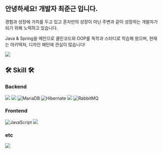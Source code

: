 ## 안녕하세요! 개발자 최준근 입니다.

경험과 성장에 가치를 두고 있고 혼자만의 성장이 아닌 주변과 같이 성장하는 개발자가 되기 위해 노력하고 있습니다. 

Java & Spring을 메인으로 클린코드와 OOP를 독학과 스터디로 학습해 왔으며, 현재는 아키텍처, 디자인 패턴에 관심이 많습니다!


![](https://github-stats-alpha.vercel.app/api/?username=choijunkeun&cc=000&tc=fff&ic=fff&bc=000)

## 🛠 Skill 🛠 
### Backend
<img src="https://img.shields.io/badge/JAVA-007396?style=for-the-badge&logo=java&logoColor=white"> <img src="https://img.shields.io/badge/Spring Boot-6DB33F?style=for-the-badge&logo=SpringBoot&logoColor=white"> 
![MariaDB](https://img.shields.io/badge/MariaDB-003545?style=for-the-badge&logo=mariadb&logoColor=white)
![Hibernate](https://img.shields.io/badge/Hibernate-59666C?style=for-the-badge&logo=Hibernate&logoColor=white)
<img src="https://img.shields.io/badge/JPA-59666C?style=for-the-badge&logo=Hibernate&logoColor=white">
![RabbitMQ](https://img.shields.io/badge/Rabbitmq-FF6600?style=for-the-badge&logo=rabbitmq&logoColor=white)


### Frontend
![JavaScript](https://img.shields.io/badge/javascript-%23323330.svg?style=for-the-badge&logo=javascript&logoColor=%23F7DF1E)
<img src="https://img.shields.io/badge/vue.js-4FC08D?style=for-the-badge&logo=vue.js&logoColor=white">

### etc
<img src="https://img.shields.io/badge/git-F05032?style=for-the-badge&logo=git&logoColor=white">








<!--
**choijunkeun/choijunkeun** is a ✨ _special_ ✨ repository because its `README.md` (this file) appears on your GitHub profile.

Here are some ideas to get you started:



- 🔭 I’m currently working on ...
- 🌱 I’m currently learning ...
- 👯 I’m looking to collaborate on ...
- 🤔 I’m looking for help with ...
- 💬 Ask me about ...
- 📫 How to reach me: ...
- 😄 Pronouns: ...
- ⚡ Fun fact: ...
-->
